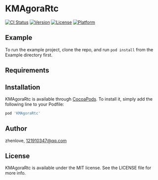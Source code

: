 # KMAgoraRtc

[![CI Status](https://img.shields.io/travis/zhenlove/KMAgoraRtc.svg?style=flat)](https://travis-ci.org/zhenlove/KMAgoraRtc)
[![Version](https://img.shields.io/cocoapods/v/KMAgoraRtc.svg?style=flat)](https://cocoapods.org/pods/KMAgoraRtc)
[![License](https://img.shields.io/cocoapods/l/KMAgoraRtc.svg?style=flat)](https://cocoapods.org/pods/KMAgoraRtc)
[![Platform](https://img.shields.io/cocoapods/p/KMAgoraRtc.svg?style=flat)](https://cocoapods.org/pods/KMAgoraRtc)

## Example

To run the example project, clone the repo, and run `pod install` from the Example directory first.

## Requirements

## Installation

KMAgoraRtc is available through [CocoaPods](https://cocoapods.org). To install
it, simply add the following line to your Podfile:

```ruby
pod 'KMAgoraRtc'
```

## Author

zhenlove, 121910347@qq.com

## License

KMAgoraRtc is available under the MIT license. See the LICENSE file for more info.
